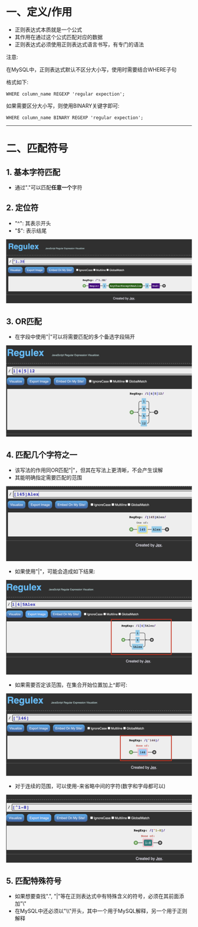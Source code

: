 # 一、定义/作用

- 正则表达式本质就是一个公式
- 其作用在通过这个公式匹配对应的数据
- 正则表达式必须使用正则表达式语言书写，有专门的语法







注意:

在MySQL中，正则表达式默认不区分大小写，使用时需要结合WHERE子句

格式如下:

```mysql
WHERE column_name REGEXP 'regular expection';
```





如果需要区分大小写，则使用BINARY关键字即可:

```mysql
WHERE column_name BINARY REGEXP 'regular expection';
```

****













# 二、匹配符号



## 1. 基本字符匹配

- 通过"."可以匹配**任意一个**字符







## 2. 定位符

- "^": 其表示开头
- "$": 表示结尾

![Xnip2021-07-15_19-36-25](REGEXP/Xnip2021-07-15_19-36-25.jpg)











## 3. OR匹配

- 在字段中使用"|"可以将需要匹配的多个备选字段隔开

![Xnip2021-07-15_19-38-34](REGEXP/Xnip2021-07-15_19-38-34.jpg)









## 4. 匹配几个字符之一

- 该写法的作用同OR匹配"|"，但其在写法上更清晰，不会产生误解
- 其能明确指定需要匹配的范围





![Xnip2021-07-15_19-46-31](REGEXP/Xnip2021-07-15_19-46-31.jpg)

- 如果使用"|"，可能会造成如下结果:

![Xnip2021-07-15_19-47-42](REGEXP/Xnip2021-07-15_19-47-42.jpg)





- 如果需要否定该范围，在集合开始位置加上^即可:

![Xnip2021-07-15_19-49-31](REGEXP/Xnip2021-07-15_19-49-31.jpg)







- 对于连续的范围，可以使用-来省略中间的字符(数字和字母都可以)

![Xnip2021-07-15_19-52-02](REGEXP/Xnip2021-07-15_19-52-02.jpg)















## 5. 匹配特殊符号

- 如果想要查找".", "|"等在正则表达式中有特殊含义的符号，必须在其前面添加"\\"
- 在MySQL中还必须以"\\\\"开头，其中一个用于MySQL解释，另一个用于正则解释











